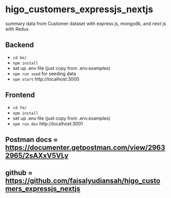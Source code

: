 # higo_customers_expressjs_nextjs
summary data from Customer dataset with express js, mongodb, and next js with Redux

## Backend
- `cd be/`
- `npm install`
- set up .env file (just copy from .env.examples)
- `npm run seed` for seeding data
- `npm start` http://localhost:3000

## Frontend
- `cd fe/`
- `npm install`
- set up .env file (just copy from .env.examples)
- `npm run dev` http://localhost:3001

## Postman docs = https://documenter.getpostman.com/view/29632965/2sAXxV5VLy
## github = https://github.com/faisalyudiansah/higo_customers_expressjs_nextjs
